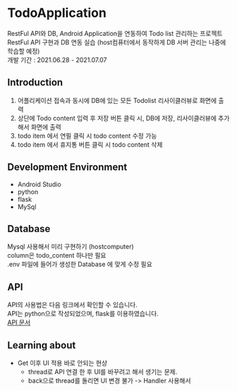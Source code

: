 # TodoApplication
RestFul API와 DB, Android Application을 연동하여 Todo list 관리하는 프로젝트\
RestFul API 구현과 DB 연동 실습 (host컴퓨터에서 동작하게 DB 서버 관리는 나중에 학습할 예정)\
개발 기간 : 2021.06.28 - 2021.07.07
## Introduction
1. 어플리케이션 접속과 동시에 DB에 있는 모든 Todolist 리사이클러뷰로 화면에 출력
2. 상단에 Todo content 입력 후 저장 버튼 클릭 시, DB에 저장, 리사이클러뷰에 추가해서 화면에 출력
3. todo item 에서 연필 클릭 시 todo content 수정 가능
4. todo item 에서 휴지통 버튼 클릭 시 todo content 삭제

## Development Environment
- Android Studio
- python
- flask
- MySql

## Database
Mysql 사용해서 미리 구현하기 (hostcomputer)\
column은 todo_content 하나만 필요\
.env 파일에 들어가 생성한 Database 에 맞게 수정 필요

## API
API의 사용법은 다음 링크에서 확인할 수 있습니다.\
API는 python으로 작성되었으며, flask를 이용하였습니다.\
[API 문서](https://solar-spaceship-972254.postman.co/workspace/My-Workspace~1aa45cbd-07f8-4ff2-8a06-0e0a54c5357a/documentation/16710488-579394b1-bc49-423c-95e2-c649bee325ae)

## Learning about
* Get 이후 UI 적용 바로 안되는 현상
  - thread로 API 연결 한 후 UI를 바꾸려고 해서 생기는 문제.
  - back으로 thread를 돌리면 UI 변경 불가 -> Handler 사용해서 
